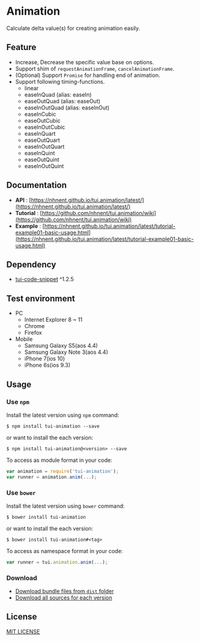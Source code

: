 # Animation

Calculate delta value(s) for creating animation easily.

## Feature

* Increase, Decrease the specific value base on options.
* Support shim of `requestAnimationFrame`, `cancelAnimationFrame`.
* (Optional) Support `Promise` for handling end of animation.
* Support following timing-functions.
	* linear
	* easeInQuad (alias: easeIn)
	* easeOutQuad (alias: easeOut)
	* easeInOutQuad (alias: easeInOut)
    * easeInCubic
    * easeOutCubic
    * easeInOutCubic
    * easeInQuart
    * easeOutQuart
    * easeInOutQuart
    * easeInQuint
    * easeOutQuint
    * easeInOutQuint

## Documentation
* **API** : [https://nhnent.github.io/tui.animation/latest/](https://nhnent.github.io/tui.animation/latest/)
* **Tutorial** : [https://github.com/nhnent/tui.animation/wiki](https://github.com/nhnent/tui.animation/wiki)
* **Example** : [https://nhnent.github.io/tui.animation/latest/tutorial-example01-basic-usage.html](https://nhnent.github.io/tui.animation/latest/tutorial-example01-basic-usage.html)

## Dependency
* [tui-code-snippet](https://github.com/nhnent/tui.code-snippet) ^1.2.5

## Test environment
* PC
	* Internet Explorer 8 ~ 11
	* Chrome
	* Firefox
* Mobile
	* Samsung Galaxy S5(aos 4.4)
    * Samsung Galaxy Note 3(aos 4.4)
	* iPhone 7(ios 10)
    * iPhone 6s(ios 9.3)

## Usage
### Use `npm`

Install the latest version using `npm` command:

```
$ npm install tui-animation --save
```

or want to install the each version:

```
$ npm install tui-animation@<version> --save
```

To access as module format in your code:

```javascript
var animation = require('tui-animation');
var runner = animation.anim(...);
```

### Use `bower`
Install the latest version using `bower` command:

```
$ bower install tui-animation
```

or want to install the each version:

```
$ bower install tui-animation#<tag>
```

To access as namespace format in your code:

```javascript
var runner = tui.animation.anim(...);
```

### Download
* [Download bundle files from `dist` folder](https://github.com/nhnent/tui.animation/tree/production/dist)
* [Download all sources for each version](https://github.com/nhnent/tui.animation/releases)

## License
[MIT LICENSE](https://github.com/nhnent/tui.animation/blob/master/LICENSE)

